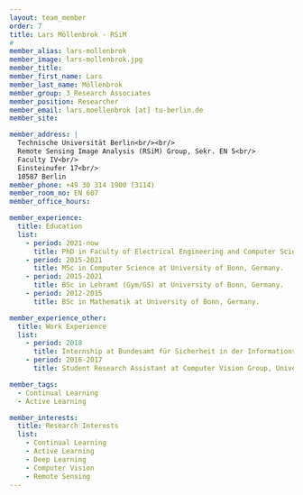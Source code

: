 ```yaml
---
layout: team_member
order: 7
title: Lars Möllenbrok - RSiM
#
member_alias: lars-mollenbrok
member_image: lars-mollenbrok.jpg
member_title:
member_first_name: Lars
member_last_name: Möllenbrok
member_group: 3_Research Associates
member_position: Researcher
member_email: lars.moellenbrok [at] tu-berlin.de
member_site:

member_address: |
  Technische Universität Berlin<br/><br/>
  Remote Sensing Image Analysis (RSiM) Group, Sekr. EN 5<br/>
  Faculty IV<br/>
  Einsteinufer 17<br/>
  10587 Berlin
member_phone: +49 30 314 1900 (3114)
member_room_no: EN 607
member_office_hours:

member_experience:
  title: Education
  list:
    - period: 2021-now
      title: PhD in Faculty of Electrical Engineering and Computer Science, TU Berlin, Germany.
    - period: 2015-2021
      title: MSc in Computer Science at University of Bonn, Germany.
    - period: 2015-2021
      title: BSc in Lehramt (Gym/GS) at University of Bonn, Germany.
    - period: 2012-2015
      title: BSc in Mathematik at University of Bonn, Germany.

member_experience_other:
  title: Work Experience
  list:
    - period: 2018
      title: Internship at Bundesamt für Sicherheit in der Informationstechnik, Germany
    - period: 2016-2017
      title: Student Research Assistant at Computer Vision Group, University of Bonn, Germany.

member_tags:
  - Continual Learning
  - Active Learning

member_interests:
  title: Research Interests
  list:
    - Continual Learning
    - Active Learning
    - Deep Learning
    - Computer Vision
    - Remote Sensing
---
```

